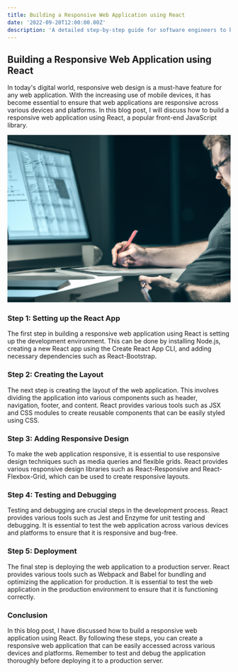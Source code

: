 ```yaml
---
title: Building a Responsive Web Application using React
date: '2022-09-20T12:00:00.00Z'
description: 'A detailed step-by-step guide for software engineers to build a responsive web application using React.'
---
```

## Building a Responsive Web Application using React
In today's digital world, responsive web design is a must-have feature for any web application. With the increasing use of mobile devices, it has become essential to ensure that web applications are responsive across various devices and platforms. In this blog post, I will discuss how to build a responsive web application using React, a popular front-end JavaScript library.

![Building a Responsive Web Application using React](./img.png)

### Step 1: Setting up the React App
The first step in building a responsive web application using React is setting up the development environment. This can be done by installing Node.js, creating a new React app using the Create React App CLI, and adding necessary dependencies such as React-Bootstrap.

### Step 2: Creating the Layout
The next step is creating the layout of the web application. This involves dividing the application into various components such as header, navigation, footer, and content. React provides various tools such as JSX and CSS modules to create reusable components that can be easily styled using CSS.

### Step 3: Adding Responsive Design
To make the web application responsive, it is essential to use responsive design techniques such as media queries and flexible grids. React provides various responsive design libraries such as React-Responsive and React-Flexbox-Grid, which can be used to create responsive layouts.

### Step 4: Testing and Debugging
Testing and debugging are crucial steps in the development process. React provides various tools such as Jest and Enzyme for unit testing and debugging. It is essential to test the web application across various devices and platforms to ensure that it is responsive and bug-free.

### Step 5: Deployment
The final step is deploying the web application to a production server. React provides various tools such as Webpack and Babel for bundling and optimizing the application for production. It is essential to test the web application in the production environment to ensure that it is functioning correctly.

### Conclusion
In this blog post, I have discussed how to build a responsive web application using React. By following these steps, you can create a responsive web application that can be easily accessed across various devices and platforms. Remember to test and debug the application thoroughly before deploying it to a production server.